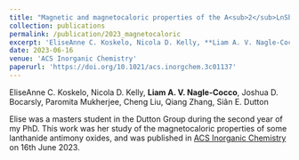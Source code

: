 ```yaml
---
title: "Magnetic and magnetocaloric properties of the A<sub>2</sub>LnSbO<sub>6</sub> lanthanide oxides on the frustrated _fcc_ lattice"
collection: publications
permalink: /publication/2023_magnetocaloric
excerpt: 'EliseAnne C. Koskelo, Nicola D. Kelly, **Liam A. V. Nagle-Cocco**, Joshua D. Bocarsly, Paromita Mukherjee, Cheng Liu, Qiang Zhang, Siân E. Dutton'
date: 2023-06-16
venue: 'ACS Inorganic Chemistry'
paperurl: 'https://doi.org/10.1021/acs.inorgchem.3c01137'
---
```

EliseAnne C. Koskelo, Nicola D. Kelly, **Liam A. V. Nagle-Cocco**, Joshua D. Bocarsly, Paromita Mukherjee, Cheng Liu, Qiang Zhang, Siân E. Dutton

Elise was a masters student in the Dutton Group during the second year of my PhD. This work was her study of the magnetocaloric properties of some lanthanide antimony oxides, and was published in [ACS Inorganic Chemistry](https://doi.org/10.1021/acs.inorgchem.3c01137) on 16th June 2023.
